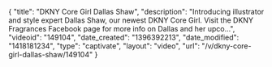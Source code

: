 {
    "title": "DKNY Core Girl Dallas Shaw",
    "description": "Introducing illustrator and style expert Dallas Shaw, our newest DKNY Core Girl. Visit the DKNY Fragrances Facebook page for more info on Dallas and her upco...",
    "videoid": "149104",
    "date_created": "1396392213",
    "date_modified": "1418181234",
    "type": "captivate",
    "layout": "video",
    "url": "\/v\/dkny-core-girl-dallas-shaw\/149104"
}